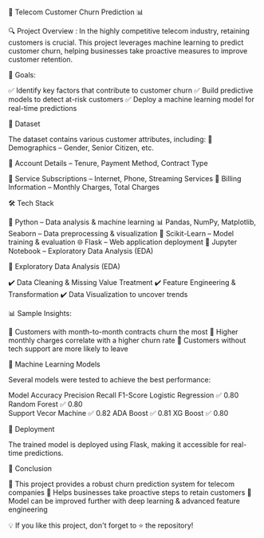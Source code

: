 🚀 Telecom Customer Churn Prediction 📊

🔍 Project Overview :
In the highly competitive telecom industry, retaining customers is crucial. This project leverages machine learning to predict customer churn, helping businesses take proactive measures to improve customer retention.

🎯 Goals:

✅ Identify key factors that contribute to customer churn
✅ Build predictive models to detect at-risk customers
✅ Deploy a machine learning model for real-time predictions

📂 Dataset

The dataset contains various customer attributes, including:
📌 Demographics – Gender, Senior Citizen, etc.

📌 Account Details – Tenure, Payment Method, Contract Type

📌 Service Subscriptions – Internet, Phone, Streaming Services
📌 Billing Information – Monthly Charges, Total Charges

🛠️ Tech Stack

🚀 Python – Data analysis & machine learning
📊 Pandas, NumPy, Matplotlib, Seaborn – Data preprocessing & visualization
🧠 Scikit-Learn – Model training & evaluation
🌐 Flask – Web application deployment
🔧 Jupyter Notebook – Exploratory Data Analysis (EDA)

🔬 Exploratory Data Analysis (EDA)

✔️ Data Cleaning & Missing Value Treatment
✔️ Feature Engineering & Transformation
✔️ Data Visualization to uncover trends

📊 Sample Insights:

🔹 Customers with month-to-month contracts churn the most
🔹 Higher monthly charges correlate with a higher churn rate
🔹 Customers without tech support are more likely to leave

🤖 Machine Learning Models

Several models were tested to achieve the best performance:

Model	Accuracy	Precision	Recall	F1-Score
Logistic Regression	✅ 0.80 
Random Forest	✅ 0.80	
Support Vecor Machine ✅ 0.82
ADA Boost ✅ 0.81
XG Boost ✅ 0.80

🚀 Deployment

The trained model is deployed using Flask, making it accessible for real-time predictions.

📢 Conclusion

🔹 This project provides a robust churn prediction system for telecom companies
🔹 Helps businesses take proactive steps to retain customers
🔹 Model can be improved further with deep learning & advanced feature engineering

💡 If you like this project, don't forget to ⭐ the repository!
